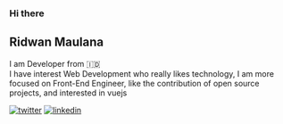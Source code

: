 ### Hi there <img src="https://raw.githubusercontent.com/MartinHeinz/MartinHeinz/master/wave.gif" width="10px">

## Ridwan Maulana

<p>I am Developer from 🇮🇩 <br/>
I have interest Web Development who really likes technology, I am more focused on Front-End Engineer, like the contribution of open source projects, and interested in vuejs</p>

<a href="https://twitter.com/ridvisible" target="_blank"><img alt="twitter" src="https://img.shields.io/badge/twitter-%231DA1F2.svg?&style=for-the-badge&logo=twitter&logoColor=white"/></a>
<a href="https://www.linkedin.com/in/ridwanms/" target="_blank"><img alt="linkedin" src="https://img.shields.io/badge/linkedin-%230077B5.svg?&style=for-the-badge&logo=linkedin&logoColor=white"/></a>

<!-- ## Github Performance Overall
![Anurag's github stats](https://github-readme-stats.vercel.app/api?username=R1dwanMaulana&show_icons=true&theme=prussian)


[![trophy](https://github-profile-trophy.vercel.app/?username=R1dwanMaulana&theme=onedark&row=3&column=4&no-bg=true&no-frame=true)](https://github.com/R1dwanMaulana/github-profile-trophy)

<p><img align="center" src="https://github-readme-streak-stats.herokuapp.com/?user=R1dwanMaulana&theme=dark" alt="ridwanmaulana" /></p> -->



